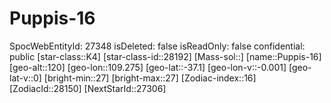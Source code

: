 ﻿---
location: [-37.1,109.275,120]
type: Station
tags:
- astro/Star

---

# Puppis-16

SpocWebEntityId: 27348
isDeleted: false
isReadOnly: false
confidential: public
[star-class::K4]
[star-class-id::28192]
[Mass-sol::]
[name::Puppis-16]
[geo-alt::120]
[geo-lon::109.275]
[geo-lat::-37.1]
[geo-lon-v::-0.001]
[geo-lat-v::0]
[bright-min::27]
[bright-max::27]
[Zodiac-index::16]
[ZodiacId::28150]
[NextStarId::27306]


